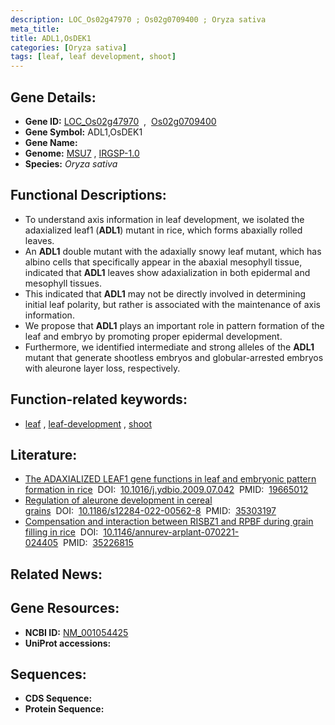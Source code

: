```yaml
---
description: LOC_Os02g47970 ; Os02g0709400 ; Oryza sativa
meta_title:
title: ADL1,OsDEK1
categories: [Oryza sativa]
tags: [leaf, leaf development, shoot]
---
```


## Gene Details:
- **Gene ID:** [LOC_Os02g47970](http://rice.uga.edu/cgi-bin/ORF_infopage.cgi?orf=LOC_Os02g47970)  &nbsp;,&nbsp; [Os02g0709400](https://rapdb.dna.affrc.go.jp/locus/?name=Os02g0709400)  
- **Gene Symbol:** ADL1,OsDEK1
- **Gene Name:**
- **Genome:**  [MSU7](http://rice.uga.edu/)&nbsp;,&nbsp;[IRGSP-1.0](https://rapdb.dna.affrc.go.jp/download/irgsp1.html)
- **Species:** *Oryza sativa*

## Functional Descriptions:
   - To understand axis information in leaf development, we isolated the adaxialized leaf1 (**ADL1**) mutant in rice, which forms abaxially rolled leaves.
   - An **ADL1** double mutant with the adaxially snowy leaf mutant, which has albino cells that specifically appear in the abaxial mesophyll tissue, indicated that **ADL1** leaves show adaxialization in both epidermal and mesophyll tissues.
   - This indicated that **ADL1** may not be directly involved in determining initial leaf polarity, but rather is associated with the maintenance of axis information.
   - We propose that **ADL1** plays an important role in pattern formation of the leaf and embryo by promoting proper epidermal development.
   - Furthermore, we identified intermediate and strong alleles of the **ADL1** mutant that generate shootless embryos and globular-arrested embryos with aleurone layer loss, respectively.

## Function-related keywords:
   - [leaf](/tags/leaf/)&nbsp;,&nbsp;[leaf-development](/tags/leaf-development/)&nbsp;,&nbsp;[shoot](/tags/shoot/)

## Literature:
   - [The ADAXIALIZED LEAF1 gene functions in leaf and embryonic pattern formation in rice](https://www.doi.org/10.1016/j.ydbio.2009.07.042)&nbsp;&nbsp;DOI:&nbsp;&nbsp;[10.1016/j.ydbio.2009.07.042](https://www.doi.org/10.1016/j.ydbio.2009.07.042)&nbsp;&nbsp;PMID:&nbsp;&nbsp;[19665012](https://pubmed.ncbi.nlm.nih.gov/19665012/)
   - [Regulation of aleurone development in cereal grains](https://www.doi.org/10.1186/s12284-022-00562-8)&nbsp;&nbsp;DOI:&nbsp;&nbsp;[10.1186/s12284-022-00562-8](https://www.doi.org/10.1186/s12284-022-00562-8)&nbsp;&nbsp;PMID:&nbsp;&nbsp;[35303197](https://pubmed.ncbi.nlm.nih.gov/35303197/)
   - [Compensation and interaction between RISBZ1 and RPBF during grain filling in rice](https://www.doi.org/10.1146/annurev-arplant-070221-024405)&nbsp;&nbsp;DOI:&nbsp;&nbsp;[10.1146/annurev-arplant-070221-024405](https://www.doi.org/10.1146/annurev-arplant-070221-024405)&nbsp;&nbsp;PMID:&nbsp;&nbsp;[35226815](https://pubmed.ncbi.nlm.nih.gov/35226815/)

## Related News:

## Gene Resources:
- **NCBI ID:**  [NM_001054425](http://www.ncbi.nlm.nih.gov/nuccore/NM_001054425)
- **UniProt accessions:** [](https://www.uniprot.org/uniprotkb//entry)

## Sequences:
- **CDS Sequence:**
- **Protein Sequence:**
